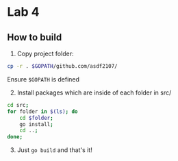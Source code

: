 # Lab 4

## How to build

1. Copy project folder:

```bash
cp -r . $GOPATH/github.com/asdf2107/
```

Ensure `$GOPATH` is defined

2. Install packages which are inside of each folder in src/

```bash
cd src;
for folder in $(ls); do
    cd $folder;
    go install;
    cd ..;
done;
```

3. Just `go build` and that's it!
